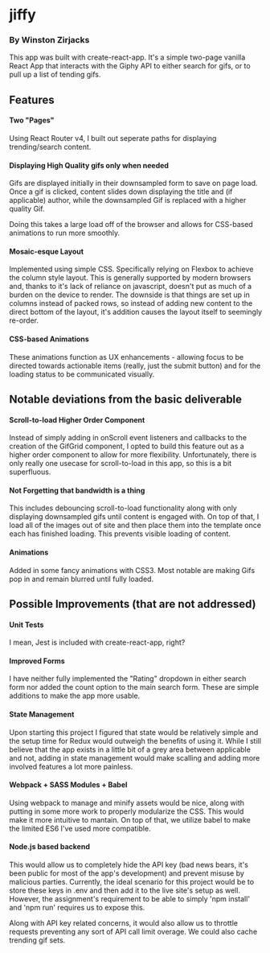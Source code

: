 # jiffy
### By Winston Zirjacks

This app was built with create-react-app. It's a simple two-page vanilla React App that interacts with the Giphy API to either search for gifs, or to pull up a list of tending gifs.


## Features

#### Two "Pages"
Using React Router v4, I built out seperate paths for displaying trending/search content.

#### Displaying High Quality gifs only when needed
Gifs are displayed initially in their downsampled form to save on page load. Once a gif is clicked, content slides down displaying the title and (if applicable) author, while the downsampled Gif is replaced with a higher quality Gif.

Doing this takes a large load off of the browser and allows for CSS-based animations to run more smoothly.

#### Mosaic-esque Layout
Implemented using simple CSS. Specifically relying on Flexbox to achieve the column style layout. This is generally supported by modern browsers and, thanks to it's lack of reliance on javascript, doesn't put as much of a burden on the device to render. The downside is that things are set up in columns instead of packed rows, so instead of adding new content to the direct bottom of the layout, it's addition causes the layout itself to seemingly re-order.

#### CSS-based Animations
These animations function as UX enhancements - allowing focus to be directed towards actionable items (really, just the submit button) and for the loading status to be communicated visually.


## Notable deviations from the basic deliverable

#### Scroll-to-load Higher Order Component
Instead of simply adding in onScroll event listeners and callbacks to the creation of the GifGrid component, I opted to build this feature out as a higher order component to allow for more flexibility. Unfortunately, there is only really one usecase for scroll-to-load in this app, so this is a bit superfluous.

#### Not Forgetting that bandwidth is a thing
This includes debouncing scroll-to-load functionality along with only displaying downsampled gifs until content is engaged with. On top of that, I load all of the images out of site and then place them into the template once each has finished loading. This prevents visible loading of content.

#### Animations
Added in some fancy animations with CSS3. Most notable are making Gifs pop in and remain blurred until fully loaded.


## Possible Improvements (that are not addressed)

#### Unit Tests
I mean, Jest is included with create-react-app, right?

#### Improved Forms
I have neither fully implemented the "Rating" dropdown in either search form nor added the count option to the main search form. These are simple additions to make the app more usable.

#### State Management
Upon starting this project I figured that state would be relatively simple and the setup time for Redux would outweigh the benefits of using it. While I still believe that the app exists in a little bit of a grey area between applicable and not, adding in state management would make scalling and adding more involved features a lot more painless.

#### Webpack + SASS Modules + Babel
Using webpack to manage and minify assets would be nice, along with putting in some more work to properly modularize the CSS. This would make it more intuitive to mantain. On top of that, we utilize babel to make the limited ES6 I've used more compatible.

#### Node.js based backend
This would allow us to completely hide the API key (bad news bears, it's been public for most of the app's development) and prevent misuse by malicious parties. Currently, the ideal scenario for this project would be to store these keys in .env and then add it to the live site's setup as well. However, the assignment's requirement to be able to simply 'npm install' and 'npm run' requires us to expose this.

Along with API key related concerns, it would also allow us to throttle requests preventing any sort of API call limit overage. We could also cache trending gif sets.

